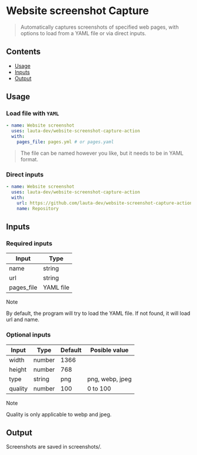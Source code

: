 # Website screenshot Capture
> Automatically captures screenshots of specified web pages, with options to load from a YAML file or via direct inputs.

## Contents
- [Usage](#usage)
- [Inputs](#inputs)
- [Output](#output)

## Usage

### Load file with `YAML`
```yaml
- name: Website screenshot
  uses: lauta-dev/website-screenshot-capture-action
  with:
    pages_file: pages.yml # or pages.yaml
```
> The file can be named however you like, but it needs to be in YAML format.

### Direct inputs
```yaml
- name: Website screenshot
  uses: lauta-dev/website-screenshot-capture-action
  with:
    url: https://github.com/lauta-dev/website-screenshot-capture-action
    name: Repository
```

## Inputs

### Required inputs
| Input      | Type      |
|------------|-----------|
| name       | string    |
| url        | string    |
| pages_file | YAML file |

> [!NOTE]
> By default, the program will try to load the YAML file. If not found, it will load url and name. 

### Optional inputs

| Input      | Type      | Default | Posible value   |
|------------|-----------|---------|-----------------|
| width      | number    | 1366    |                 |
| height     | number    | 768     |                 |
| type       | string    | png     | png, webp, jpeg |
| quality    | number    | 100     | 0 to 100        |

> [!NOTE]
> Quality is only applicable to webp and jpeg.

## Output
Screenshots are saved in screenshots/.
